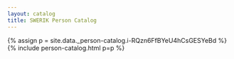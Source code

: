 ```yaml
---
layout: catalog
title: SWERIK Person Catalog
---
```

{% assign p = site.data._person-catalog.i-RQzn6FfBYeU4hCsGESYeBd %}
{% include person-catalog.html p=p %}

